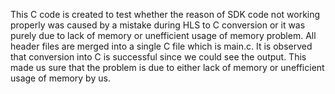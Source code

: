 This C code is created to test whether the reason of SDK code not working properly was caused by a mistake during HLS to C conversion or it was purely due to lack of memory or unefficient usage of memory problem. All header files are merged into a single C file which is main.c. It is observed that conversion into C is successful since we could see the output. This made us sure that the problem is due to either lack of memory or unefficient usage of memory by us.
